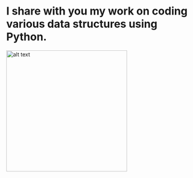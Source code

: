 # I share with you my work on coding various data structures using Python. 



<img src="[[url=https://hizliresim.com/muihpqg][img]https://i.hizliresim.com/muihpqg.png[/img][/url]](https://hizliresim.com/muihpqg)" alt="alt text" width="320" height="320">
